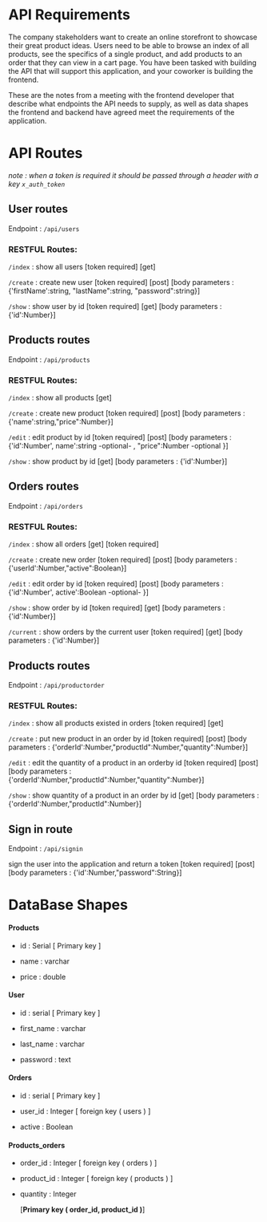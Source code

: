 
# API Requirements

The company stakeholders want to create an online storefront to showcase their great product ideas. Users need to be able to browse an index of all products, see the specifics of a single product, and add products to an order that they can view in a cart page. You have been tasked with building the API that will support this application, and your coworker is building the frontend.

  

These are the notes from a meeting with the frontend developer that describe what endpoints the API needs to supply, as well as data shapes the frontend and backend have agreed meet the requirements of the application.

  

  

# API Routes

*note : when a token is required it should be passed through a header with a key `x_auth_token`*
  

## User routes

Endpoint : `/api/users`

### RESTFUL Routes:

`/index` : show all users [token required] \[get]

`/create` : create new user [token required] \[post] \[body parameters : {'firstName':string, "lastName":string, "password":string}]

`/show` : show  user by id [token required] \[get] \[body parameters : {'id':Number}]


## Products routes

Endpoint : `/api/products`

### RESTFUL Routes:

`/index` : show all products  \[get]

`/create` : create new product [token required] \[post] \[body parameters : {'name':string,"price":Number}]

`/edit` : edit product by id [token required] \[post] \[body parameters : {'id':Number', name':string -optional- , "price":Number -optional }]

`/show` : show  product by id  \[get] \[body parameters : {'id':Number}]

## Orders routes

Endpoint : `/api/orders`

### RESTFUL Routes:

`/index` : show all orders  \[get] \[token required] 

`/create` : create new order [token required] \[post] \[body parameters : {'userId':Number,"active":Boolean}]

`/edit` : edit order by id [token required] \[post] \[body parameters : {'id':Number', active':Boolean -optional-  }]

`/show` : show  order by id \[token required] \[get]   \[body parameters : {'id':Number}]

`/current` : show orders by the current user \[token required]  \[get]  \[body parameters : {'id':Number}]

## Products routes

Endpoint : `/api/productorder`

### RESTFUL Routes:

`/index` : show all products existed in orders [token required] \[get]

`/create` : put new product in an order by id [token required] \[post] \[body parameters : {'orderId':Number,"productId":Number,"quantity":Number}]

`/edit` : edit the quantity of a product in an orderby id [token required] \[post] \[body parameters : {'orderId':Number,"productId":Number,"quantity":Number}]

`/show` : show  quantity of a product in an order by id  \[get] \[body parameters : {'orderId':Number,"productId":Number}]

## Sign in route

Endpoint : `/api/signin` 

sign the user into the application and return a token [token required] \[post] \[body parameters : {'id':Number,"password":String}]


# DataBase Shapes

#### Products

- id : Serial [ Primary key ]

- name : varchar

- price : double

 
#### User

- id : serial [ Primary key ]

- first_name : varchar 

- last_name : varchar

- password : text

  

#### Orders

- id : serial [ Primary key ]

- user_id : Integer [ foreign key ( users ) ]

- active : Boolean

#### Products_orders

- order_id : Integer [ foreign key ( orders ) ]

- product_id : Integer [ foreign key ( products ) ]

- quantity : Integer

  [**Primary key ( order_id, product_id )**]


	


